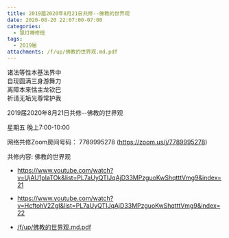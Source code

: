 ```yaml
---
title: 2019届2020年8月21日共修--佛教的世界观
date: 2020-08-20 22:07:00-07:00
categories:
  - 慧灯禅修班
tags:
  - 2019届
attachments: /f/up/佛教的世界观.md.pdf
---
```

诸法等性本基法界中  
自现圆满三身游舞力  
离障本来怙主龙钦巴  
祈请无垢光尊常护我  

2019届2020年8月21日共修--佛教的世界观

星期五 晚上7:00-10:00  

网络共修Zoom房间号码： 7789995278 (<https://zoom.us/j/7789995278>)

共修内容: 佛教的世界观

  - <https://www.youtube.com/watch?v=UjAU1pIaTOk&list=PL7aUyQTIJqAjD33MPzguoKwShqtttVmg9&index=21>
  - <https://www.youtube.com/watch?v=HcftohV2ZgI&list=PL7aUyQTIJqAjD33MPzguoKwShqtttVmg9&index=22>

- [/f/up/佛教的世界观.md.pdf](/f/up/佛教的世界观.md.pdf)